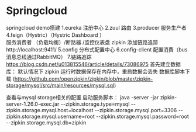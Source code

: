 # Springcloud
springcloud demo搭建
1.eureka          注册中心
2.zuul            路由
3.producer        服务生产者
4.feign（Hystric）（Hystric Dashboard ）     
    服务消费者 （负载均衡）/断路器 /监控仪表盘
    zipkin 添加链路追踪 http://localhost:9411/
5.config           分布式配置中心
6.config-client    配置消费（bus 消息总线通过RabbitMQ）
7.链路追踪  https://blog.csdn.net/u013815546/article/details/73086975
 首先建立数据库： 
 默认情况下 zipkin 运行时数据保存在内存中，重启数据会丢失 
 数据库脚本下载 (https://github.com/openzipkin/zipkin/blob/master/zipkin-storage/mysql/src/main/resources/mysql.sql)
 
 查看与mysql storage相关的配置
 启动服务脚本：
 java -server -jar zipkin-server-1.26.0-exec.jar --zipkin.storage.type=mysql --zipkin.storage.mysql.host=localhost --zipkin.storage.mysql.port=3306 --zipkin.storage.mysql.username=root --zipkin.storage.mysql.password=root --zipkin.storage.mysql.db=zipkin
 

